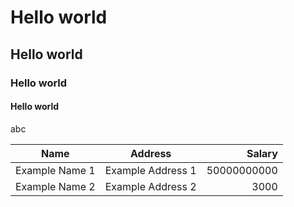 # Hello world
## Hello world
### Hello world
#### Hello world
abc

| Name           | Address        |  Salary  |
|----------------|:----------------:|--------------:|
| Example Name 1 | Example Address 1 | 50000000000
| Example Name 2 | Example Address 2 | 3000

